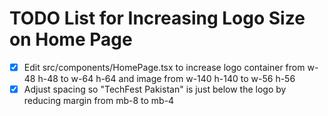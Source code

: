 # TODO List for Increasing Logo Size on Home Page

- [x] Edit src/components/HomePage.tsx to increase logo container from w-48 h-48 to w-64 h-64 and image from w-140 h-140 to w-56 h-56
- [x] Adjust spacing so "TechFest Pakistan" is just below the logo by reducing margin from mb-8 to mb-4
